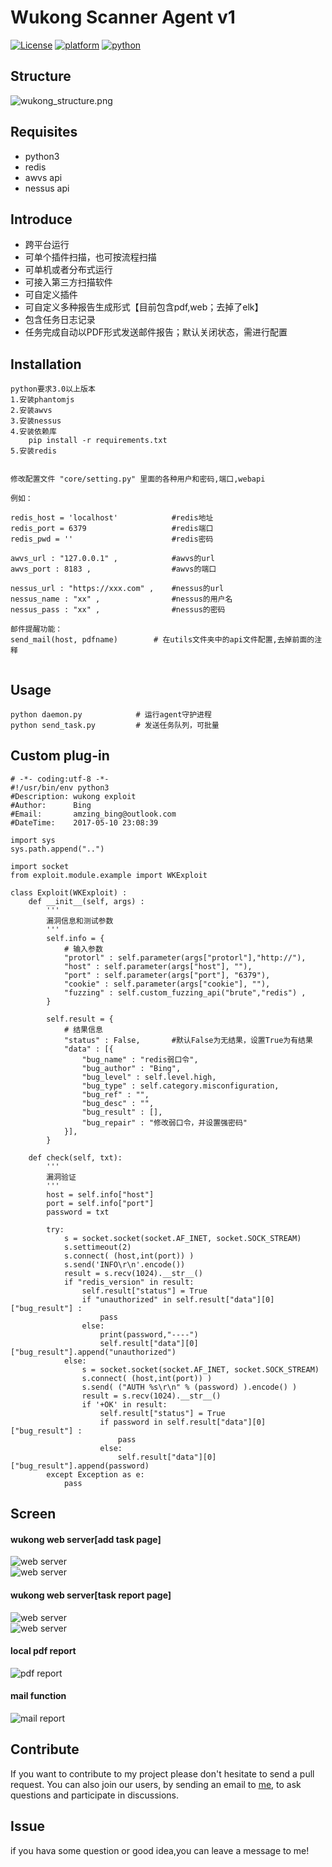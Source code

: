 # Wukong Scanner Agent v1

[![License](https://img.shields.io/:license-gpl3-blue.svg)](https://www.gnu.org/licenses/gpl-3.0.html)
[![platform](https://img.shields.io/badge/platform-osx%2Flinux%2Fwindows-green.svg)](https://github.com/Canbing007/wukong-agent)
[![python](https://img.shields.io/badge/python-2.7-blue.svg)](https://www.python.org/downloads/)


## Structure

![wukong_structure.png](http://upload-images.jianshu.io/upload_images/2693750-90800cae74c39f4a.png?imageMogr2/auto-orient/strip%7CimageView2/2/w/1240)


## Requisites

- python3
- redis
- awvs api
- nessus api

## Introduce

- 跨平台运行       
- 可单个插件扫描，也可按流程扫描
- 可单机或者分布式运行         
- 可接入第三方扫描软件    
- 可自定义插件     
- 可自定义多种报告生成形式【目前包含pdf,web；去掉了elk】     
- 包含任务日志记录
- 任务完成自动以PDF形式发送邮件报告；默认关闭状态，需进行配置

## Installation

```
python要求3.0以上版本
1.安装phantomjs
2.安装awvs
3.安装nessus
4.安装依赖库
	pip install -r requirements.txt  
5.安装redis


修改配置文件 "core/setting.py" 里面的各种用户和密码,端口,webapi

例如：

redis_host = 'localhost'    		#redis地址   
redis_port = 6379           		#redis端口   
redis_pwd = ''              		#redis密码

awvs_url : "127.0.0.1" ,    		#awvs的url
awvs_port : 8183 ,          		#awvs的端口

nessus_url : "https://xxx.com" ,    #nessus的url
nessus_name : "xx" ,                #nessus的用户名
nessus_pass : "xx" ,                #nessus的密码

邮件提醒功能：
send_mail(host, pdfname) 		# 在utils文件夹中的api文件配置,去掉前面的注释


```

## Usage 

```
python daemon.py  			# 运行agent守护进程
python send_task.py 		# 发送任务队列，可批量

```


## Custom plug-in

```
# -*- coding:utf-8 -*- 
#!/usr/bin/env python3
#Description: wukong exploit 
#Author:      Bing
#Email:       amzing_bing@outlook.com
#DateTime:    2017-05-10 23:08:39

import sys
sys.path.append("..")

import socket
from exploit.module.example import WKExploit

class Exploit(WKExploit) :
	def __init__(self, args) :
		'''
		漏洞信息和测试参数
		'''
		self.info = {
			# 输入参数
			"protorl" : self.parameter(args["protorl"],"http://"),
			"host" : self.parameter(args["host"], ""), 
			"port" : self.parameter(args["port"], "6379"),
			"cookie" : self.parameter(args["cookie"], ""),
			"fuzzing" : self.custom_fuzzing_api("brute","redis") ,
		}

		self.result = {
			# 结果信息
			"status" : False,		#默认False为无结果，设置True为有结果
			"data" : [{
				"bug_name" : "redis弱口令",
				"bug_author" : "Bing",
				"bug_level" : self.level.high,
				"bug_type" : self.category.misconfiguration,
				"bug_ref" : "",
				"bug_desc" : "",
				"bug_result" : [],
				"bug_repair" : "修改弱口令，并设置强密码"
			}],
		}

	def check(self, txt):
		'''
		漏洞验证
		'''
		host = self.info["host"]
		port = self.info["port"]
		password = txt

		try:
			s = socket.socket(socket.AF_INET, socket.SOCK_STREAM)
			s.settimeout(2)
			s.connect( (host,int(port)) )
			s.send('INFO\r\n'.encode())
			result = s.recv(1024).__str__()
			if "redis_version" in result:
				self.result["status"] = True
				if "unauthorized" in self.result["data"][0]["bug_result"] :
					pass
				else:
					print(password,"----")
					self.result["data"][0]["bug_result"].append("unauthorized")
			else:
				s = socket.socket(socket.AF_INET, socket.SOCK_STREAM)
				s.connect( (host,int(port)) )
				s.send( ("AUTH %s\r\n" % (password) ).encode() )
				result = s.recv(1024).__str__()
				if '+OK' in result:
					self.result["status"] = True
					if password in self.result["data"][0]["bug_result"] :
						pass
					else:
						self.result["data"][0]["bug_result"].append(password)
		except Exception as e:
			pass

```


## Screen 

#### wukong web server[add task page]

![web server](https://raw.githubusercontent.com/Canbing007/wukong-agent/master/screen/scantask.png)  
![web server](https://raw.githubusercontent.com/Canbing007/wukong-agent/master/screen/scantask1.png)  

#### wukong web server[task report page]  

![web server](https://raw.githubusercontent.com/Canbing007/wukong-agent/master/screen/report.png)  
![web server](https://raw.githubusercontent.com/Canbing007/wukong-agent/master/screen/report1.png)  

#### local pdf report  

![pdf report](https://raw.githubusercontent.com/Canbing007/wukong-agent/master/screen/report2.png)  

#### mail function  

![mail report](https://raw.githubusercontent.com/Canbing007/wukong-agent/master/screen/mail.png)  


## Contribute

If you want to contribute to my project please don't hesitate to send a pull request. You can also join our users, by sending an email to [me](mailto:wulitouhaha@vip.qq.com), to ask questions and participate in discussions.


## Issue

if you hava some question or good idea,you can leave a message to me!










